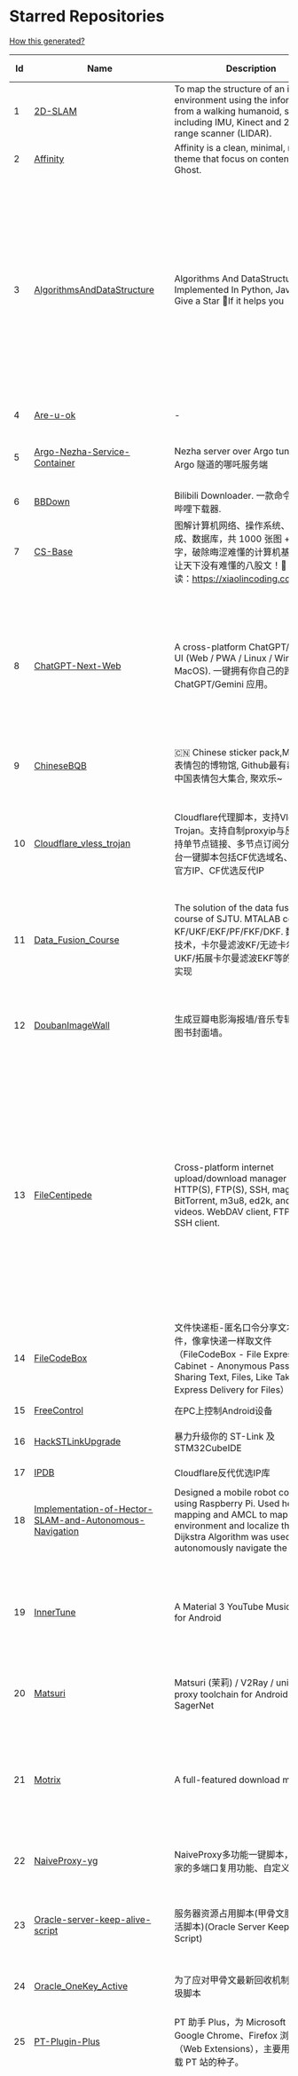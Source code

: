 # Starred Repositories  
[How this generated?](../master/USAGE.md)  
  
| Id 			| Name			| Description | Star Counts | Topics/Tags   | Last Updated 	|  
| ----------- | ----------- 	| ----------- | ----------- | ----------- 	| -----------   |  
|1|[2D-SLAM](https://github.com/Pontusun/2D-SLAM.git)|To map the structure of an indoor environment using the information from a walking humanoid, sensors including IMU, Kinect and 2D laser range scanner (LIDAR).|14||2-4-2015|  
|2|[Affinity](https://github.com/Showfom/Affinity.git)|Affinity is a clean, minimal, modern theme that focus on content for Ghost.|137|ghost, ghost-theme, ghost-themes|16-12-2019|  
|3|[AlgorithmsAndDataStructure](https://github.com/Py-Contributors/AlgorithmsAndDataStructure.git)|Algorithms And DataStructure Implemented In Python, Java & CPP, Give a Star 🌟If it helps you|937|data-structures, algorithms-and-data-structures, python-data-structures, python-algorithms, backtracking-algorithm, linkedlist, algorithm, cpp, python, algorithms, open-source, java, javascript, python3, computer-science|2-6-2024|  
|4|[Are-u-ok](https://github.com/AUK9527/Are-u-ok.git)|-|8470||13-8-2024|  
|5|[Argo-Nezha-Service-Container](https://github.com/fscarmen2/Argo-Nezha-Service-Container.git)|Nezha server over Argo tunnel 使用 Argo 隧道的哪吒服务端|608|nezha, probe, argo, cloudflared, paas, tunnel, vps|18-6-2024|  
|6|[BBDown](https://github.com/nilaoda/BBDown.git)|Bilibili Downloader. 一款命令行式哔哩哔哩下载器.|9269|downloader|14-8-2024|  
|7|[CS-Base](https://github.com/xiaolincoder/CS-Base.git)|图解计算机网络、操作系统、计算机组成、数据库，共 1000 张图 + 50 万字，破除晦涩难懂的计算机基础知识，让天下没有难懂的八股文！🚀 在线阅读：https://xiaolincoding.com  |13840|java, cpp, python, c, golang, linux, network, tcp|30-8-2024|  
|8|[ChatGPT-Next-Web](https://github.com/ChatGPTNextWeb/ChatGPT-Next-Web.git)|A cross-platform ChatGPT/Gemini UI (Web / PWA / Linux / Win / MacOS). 一键拥有你自己的跨平台 ChatGPT/Gemini 应用。|74431|chatgpt, nextjs, vercel, webui, cross-platform, tauri, tauri-app, react, desktop, gemini, fe, gemini-pro, gemini-server, gemini-ultra, ollama, groq, claude, calclaude, gpt-4o|29-8-2024|  
|9|[ChineseBQB](https://github.com/zhaoolee/ChineseBQB.git)|🇨🇳 Chinese sticker pack,More joy / 表情包的博物馆, Github最有毒的仓库, 中国表情包大集合, 聚欢乐~|12123||15-6-2024|  
|10|[Cloudflare_vless_trojan](https://github.com/yonggekkk/Cloudflare_vless_trojan.git)|Cloudflare代理脚本，支持Vless与Trojan。支持自制proxyip与反代ip，支持单节点链接、多节点订阅分享。多平台一键脚本包括CF优选域名、CF优选官方IP、CF优选反代IP|4001|cdn, vless, cloudflare-workers, v2ray, xray, ygkkk, cloudflare-pages, cloudflare, trojan, base64, clash-meta, sing-box|26-8-2024|  
|11|[Data_Fusion_Course](https://github.com/ChangjingLiu/Data_Fusion_Course.git)|The solution of the data fusion  course of SJTU. MTALAB code for KF/UKF/EKF/PF/FKF/DKF. 数据融合技术，卡尔曼滤波KF/无迹卡尔曼滤波UKF/拓展卡尔曼滤波EKF等的MATLAB实现|63|kalman-filter, kalman|9-7-2023|  
|12|[DoubanImageWall](https://github.com/icue/DoubanImageWall.git)|生成豆瓣电影海报墙/音乐专辑封面墙/图书封面墙。|201|douban, douban-movie, douban-music, douban-crawler, douban-spider, douban-book|15-8-2024|  
|13|[FileCentipede](https://github.com/filecxx/FileCentipede.git)|Cross-platform internet upload/download manager for HTTP(S), FTP(S), SSH, magnet-link, BitTorrent, m3u8, ed2k, and online videos.  WebDAV client, FTP client, SSH client.|7298|bittorrent-client, download-manager, download-videos, bt, magnet, libtorrent, http-client, ftp-client, download, video-downloader, stream-downloader, torrent, qbittorrent, transmission, webdav-client, ssh-client, m3u8, remote-download, qt|28-8-2024|  
|14|[FileCodeBox](https://github.com/vastsa/FileCodeBox.git)|文件快递柜-匿名口令分享文本，文件，像拿快递一样取文件（FileCodeBox - File Express Cabinet - Anonymous Passcode Sharing Text, Files, Like Taking Express Delivery for Files）|3779|python, anonymous, fastapi, tool, filecodebox|28-7-2024|  
|15|[FreeControl](https://github.com/pdone/FreeControl.git)|在PC上控制Android设备|1868|android, adb, scrcpy|19-7-2024|  
|16|[HackSTLinkUpgrade](https://github.com/armink/HackSTLinkUpgrade.git)|暴力升级你的 ST-Link 及 STM32CubeIDE|92|st-link, stm32, stcubeide, cubeide|4-12-2022|  
|17|[IPDB](https://github.com/ymyuuu/IPDB.git)|Cloudflare反代优选IP库|1183||30-8-2024|  
|18|[Implementation-of-Hector-SLAM-and-Autonomous-Navigation](https://github.com/Badri-R-S/Implementation-of-Hector-SLAM-and-Autonomous-Navigation.git)|Designed a mobile robot controlled using Raspberry Pi. Used hector mapping and AMCL to map the environment and localize the robot. Dijkstra Algorithm was used to autonomously navigate the robot.|2|amcl, hector-slam, ros, slam|13-11-2022|  
|19|[InnerTune](https://github.com/z-huang/InnerTune.git)|A Material 3 YouTube Music client for Android|3998|music, music-player, youtube, android, youtube-music, material-design, materialyou, innertube|30-8-2024|  
|20|[Matsuri](https://github.com/MatsuriDayo/Matsuri.git)|Matsuri (茉莉) / V2Ray / universal proxy toolchain for Android / Fork of SagerNet|2523|android, shadowsocks, v2ray, anticensorship|30-6-2023|  
|21|[Motrix](https://github.com/agalwood/Motrix.git)|A full-featured download manager.|44757|motrix, aria2, download-manager, macos, windows, linux, bittorrent, magnet, electron, bt, mac, download, torrent|7-6-2023|  
|22|[NaiveProxy-yg](https://github.com/yonggekkk/NaiveProxy-yg.git)|NaiveProxy多功能一键脚本，全网独家的多端口复用功能、自定义伪装站|299|acme, naiveproxy, warp, ygkkk|18-12-2023|  
|23|[Oracle-server-keep-alive-script](https://github.com/spiritLHLS/Oracle-server-keep-alive-script.git)|服务器资源占用脚本(甲骨文服务器保活脚本)(Oracle Server Keep Alive Script)|1602|alive, centos, debian, oracle, redhat, server, ubuntu, bash, oracle-cloud, dynamic, speedtest-cli, speedtest-go|22-10-2023|  
|24|[Oracle_OneKey_Active](https://github.com/Mrmineduce21/Oracle_OneKey_Active.git)|为了应对甲骨文最新回收机制而作的垃圾脚本|296||15-3-2023|  
|25|[PT-Plugin-Plus](https://github.com/pt-plugins/PT-Plugin-Plus.git)|PT 助手 Plus，为 Microsoft Edge、Google Chrome、Firefox 浏览器插件（Web Extensions），主要用于辅助下载 PT 站的种子。|6619|chrome-extension, firefox-addon, web-extension, edge-extension|3-8-2024|  
|26|[PathPlanning](https://github.com/zhm-real/PathPlanning.git)|Common used path planning algorithms with animations.|7794|astar, anytime-repairing-astar, learning-realtime-astar, realtime-adaptive-astar, lifelong-planning-astar, dstar, dstar-lite, anytime-dstar, rrt, rrt-star, rrt-connect, dynamic-rrt, extended-rrt, informed-rrt-star, fast-marching-trees, rrt-star-smart, batch-informed-trees, path-planning|14-12-2020|  
|27|[ROS-Autonomous-Robot](https://github.com/Abinay-Brown/ROS-Autonomous-Robot.git)|Autonomous Differential Drive Robot equipped with LIDAR AND IMU uses Hector-SLAM for mapping and ROS Navigation Stack to navigate autonomously|8||27-7-2023|  
|28|[STranslate](https://github.com/ZGGSONG/STranslate.git)|A ready-to-use, ready-to-go translation ocr tool developed by WPF/WPF 开发的一款即开即用、即用即走的翻译、OCR工具|1632|deepl, wpf, mvvm, bing, openai, ocr, paddleocr, stranslate|30-8-2024|  
|29|[Shadowrocket-ADBlock-Rules](https://github.com/h2y/Shadowrocket-ADBlock-Rules.git)|提供多款 Shadowrocket 规则，带广告过滤功能。用于 iOS 未越狱设备选择性地自动翻墙。|15579|shadowrocket, surge, gfw, shadowsocks, shadowsocksr, ssr, proxy|12-4-2021|  
|30|[SteamTools](https://github.com/BeyondDimension/SteamTools.git)|🛠「Watt Toolkit」是一个开源跨平台的多功能 Steam 工具箱。|19435|steam, csharp, dotnet, wpf, mvvm, xaml, avalonia, avaloniaui, dotnetcore, cross-platform, steamtools, linux-app, windows-app, macos-app, ios-app, android-app, crossplatform|30-8-2024|  
|31|[TVBox](https://github.com/2hacc/TVBox.git)|TVBox 网络接口，更新速度快，接口访问速度快且稳定！|4515|tvbox|29-3-2024|  
|32|[Telegraph-Image](https://github.com/cf-pages/Telegraph-Image.git)|Image Hosting solution, Flickr/imgur alternative, make it easy for users to share their images. Using Cloudflare Pages and Telegraph.|3087|cloudflare, cloudflare-pages, flickr, image, image-host, image-hosting, image-sharing, imgur, serverless, telegraph, upload-images|7-7-2024|  
|33|[Umi-OCR](https://github.com/hiroi-sora/Umi-OCR.git)|OCR software, free and offline. 开源、免费的离线OCR软件。支持截屏/批量导入图片，PDF文档识别，排除水印/页眉页脚，扫描/生成二维码。内置多国语言库。|24289|paddleocr, ocr, ocr-python, umi-ocr, qml, qt, screenshot|28-8-2024|  
|34|[UnblockNeteaseMusic](https://github.com/nondanee/UnblockNeteaseMusic.git)|Revive unavailable songs for Netease Cloud Music|17396|netease-cloud-music, unblocker, proxy-server|22-12-2020|  
|35|[VipVideo](https://github.com/iodefog/VipVideo.git)|各大网站vip视频、世界杯直播（CCTV5）免费观看 - Mac版。付费电影，VIP会员剧等，去广告播放。自用视频或者电影URL，音乐破解URL，CCTV等电视播放URL，爱奇艺、腾讯视频、芒果视频、bilibili、美剧、韩剧、日剧、音乐破解|3099||18-1-2023|  
|36|[WorkerVless2sub](https://github.com/cmliu/WorkerVless2sub.git)|这个是一个将 Cloudflare Workers - VLESS 搭配 自建优选域名 的 订阅生成器|3112||30-8-2024|  
|37|[X-TRACK](https://github.com/FASTSHIFT/X-TRACK.git)|A GPS bicycle speedometer that supports offline maps and track recording |5341|gps, gps-tracking, bicycle, speedometer, offline-maps, mcu, lvgl, mvp, gpx|21-8-2024|  
|38|[YYeTsBot](https://github.com/tgbot-collection/YYeTsBot.git)|🎬 人人影视 机器人和网站，包含人人影视全部资源以及众多网友的网盘分享|14147|yyets, telegram-bot, movies, tv-shows, bot, zimuxia|21-7-2024|  
|39|[aliyundrive-webdav](https://github.com/messense/aliyundrive-webdav.git)|阿里云盘 WebDAV 服务|9594|aliyundrive, aliyundrive-client, webdav-server, openwrt-package, luci-app|23-7-2024|  
|40|[aria2](https://github.com/aria2/aria2.git)|aria2 is a lightweight multi-protocol & multi-source, cross platform download utility operated in command-line. It supports HTTP/HTTPS, FTP, SFTP, BitTorrent and Metalink.|34952|cpp11, http, ftp, sftp, bittorrent, rpc, download, metalink|30-6-2024|  
|41|[awesome-english-ebooks](https://github.com/hehonghui/awesome-english-ebooks.git)|经济学人(含音频)、纽约客、卫报、连线、大西洋月刊等英语杂志免费下载,支持epub、mobi、pdf格式, 每周更新|20656|download, ebooks, economist, economist-ebooks, new-yorker, pdf|29-8-2024|  
|42|[awesome-toolbox-chinese](https://github.com/bestxtools/awesome-toolbox-chinese.git)|🧰 优秀工具箱集合 - 收集，推荐好用、优秀的工具箱。工具箱大全。  https://awesome-toolbox-chinese.bestxtools.com/   https://😎🧰.bestxtools.com/|982|toolbox, toolboxes, tools, awesome-list, awesome, awesome-toolbox, awesome-tools, online-tools, online-tools-websites, bestxtools|28-8-2023|  
|43|[bili2text](https://github.com/lanbinshijie/bili2text.git)|Bilibili视频转文字，一步到位，输入链接即可使用|528||18-7-2024|  
|44|[biliup](https://github.com/biliup/biliup.git)|全自动录播、直播录制、分p投稿工具，支持twitch、ytb频道搬运。|3094|bilibili, huya, douyu, douyin, bilibiliupload, youtube, twitch, downloader, download|30-8-2024|  
|45|[cashbook-web](https://github.com/dingdangdog/cashbook-web.git)|Docker部署的Web记账本。|61|cashbook, web, docker, ledger|17-8-2024|  
|46|[clash-verge-rev](https://github.com/clash-verge-rev/clash-verge-rev.git)|Continuation of Clash Verge - A Clash Meta GUI based on Tauri (Windows, MacOS, Linux)|31172|clash, clash-meta, clash-verge, linux, mac, tauri-app, windows, mihomo|23-8-2024|  
|47|[cloudflare](https://github.com/ip-scanner/cloudflare.git)|-|3667||14-2-2024|  
|48|[cloudflare_temp_email](https://github.com/dreamhunter2333/cloudflare_temp_email.git)|CloudFlare free temp domain email 免费收发 临时域名邮箱 支持附件 IMAP SMTP TelegramBot|1947|cloudflare-email, cloudflare-pages, cloudflare-workers, email, free|26-8-2024|  
|49|[dijkstras-algorithm](https://github.com/mburst/dijkstras-algorithm.git)|Implementations of Dijkstra's shortest path algorithm in different languages|524||21-2-2023|  
|50|[echarts](https://github.com/apache/echarts.git)|Apache ECharts is a powerful, interactive charting and data visualization library for browser|60039|echarts, data-visualization, charts, charting-library, visualization, apache, data-viz, canvas, svg|26-8-2024|  
|51|[extract_forward_tgbot](https://github.com/AhFeil/extract_forward_tgbot.git)|存储转发给它的消息，并能推送到网页，方便查看编辑信息，附带拼接图片、视频转 GIF 功能。 Store the messages forwarded to it, and be able to push them to the web page, for easy viewing and editing of the information.|94|python3, telegram-bot|22-6-2024|  
|52|[free](https://github.com/freefq/free.git)|翻墙、免费翻墙、免费科学上网、免费节点、免费梯子、免费ss/v2ray/trojan节点、蓝灯、谷歌商店、翻墙梯子|36693|fanqiang, v2ray, lantern, trojan, freefq, gfw, vmess, bulink, vpn, shadowsocks|6-2-2024|  
|53|[get_subscribe](https://github.com/ermaozi/get_subscribe.git)|✈️ 免费机场  / 免费VPN -> 自动获取免 clash/v2ray/trojan/sr/ssr 订阅链接，间隔12小时持续更新   科学上网   翻墙|6589|clash, v2ray, trojan, trojan-go, sr, ssr, android, vpn|30-8-2024|  
|54|[halo](https://github.com/halo-dev/halo.git)|强大易用的开源建站工具。|33028|halo, cms, halocms, content-management-system, blog, blog-engine|30-8-2024|  
|55|[hector_slam_Ceres](https://github.com/wenbowen123/hector_slam_Ceres.git)|"Localization and Perception for Control and Decision-Making of a Low-Speed Autonomous Shuttle in a Campus Pilot Deployment." SAE International Journal of Connected and Automated Vehicles 1, no. 12-01-02-0003 (2018).|23|slam, robotics, self-driving-car, ceres-solver|21-4-2019|  
|56|[hexo](https://github.com/hexojs/hexo.git)|A fast, simple & powerful blog framework, powered by Node.js.|39120|hexo, javascript, nodejs, static-site-generator, typescript|1-7-2024|  
|57|[hexo-pro](https://github.com/wuzheng228/hexo-pro.git)|-|42||29-8-2024|  
|58|[hexo.github.io](https://github.com/wuhu-pig/hexo.github.io.git)|-|1||27-8-2024|  
|59|[html5-speedtest](https://github.com/insoxin/html5-speedtest.git)|一个基于HTML5的Speedtest 开源速度测试(服务器网速)只有9kb的精简汉化|112|html5-speedtest, speedtest|20-9-2019|  
|60|[iptv-sources](https://github.com/wuhu-pig/iptv-sources.git)|自动抓取更新iptv源 Autoupdate iptv sources|1||17-12-2023|  
|61|[iptv-sources](https://github.com/HerbertHe/iptv-sources.git)|Autoupdate iptv sources|5992|iptv, iptv-channels, iptv-m3u, m3u, kodi, tvbox, diyp, docker|10-8-2024|  
|62|[jpg2gif](https://github.com/hellodk34/jpg2gif.git)|把telegram导出的jpg/jpeg/png静态表情图片转换成微信能够导入的.gif文件|80|sticker, stickers, telegram|10-4-2024|  
|63|[keyword_alert_bot](https://github.com/Hootrix/keyword_alert_bot.git)|telegram keyword alert bot ⏰|233|telegram-bot, bot, python, telegram, docker, sqlite|11-7-2024|  
|64|[lottie-converter](https://github.com/ed-asriyan/lottie-converter.git)|Converts Lottie Animations (.json / .lottie) and Telegram stickers (*.tgs) to GIF / PNG / APNG / WEBP / WEBM|794|tgs, telegram, gif, sticker, lottie, stickers, animated-stickers, gifski, webp, apng, png, tgs-to-apng, tgs-to-gif, tgs-to-png, tgs-to-webp, lottie-to-apng, lottie-to-gif, lottie-to-webp, lottie-to-webm, webm|26-5-2024|  
|65|[matlab_motion_planning](https://github.com/ai-winter/matlab_motion_planning.git)|Motion planning and Navigation of AGV/AMR：matlab implementation of Dijkstra, A*, Theta*, JPS, D*, LPA*, D* Lite, RRT, RRT*, RRT-Connect, Informed RRT*, ACO, Voronoi, PID, LQR, MPC, APF, RPP, DWA, DDPG, Bezier, B-spline, Dubins, Reeds-Shepp etc.|275|a-star, d-star, dijkstra, dynamic-window-approach, informed-rrt-star, jump-point-search, motion-planning, rrt, rrt-connect, rrt-star, ant-colony-optimization, pid-control, voronoi, theta-star, artificial-potential-field, lqr-controller, mpc-control|8-2-2024|  
|66|[mdx-editor](https://github.com/maqi1520/mdx-editor.git)|⛷ A versatile WeChat typesetting editor，also a cross-platform Markdown note-taking software ⛷ 微信排版编辑器，也是一款跨平台 Markdown 笔记软件|1012|mdx, online, markdown-editor, markdown, nextjs|18-8-2024|  
|67|[mihomo](https://github.com/MetaCubeX/mihomo.git)|A simple Python Pydantic model for Honkai: Star Rail parsed data from the Mihomo API.|14999|honkai-star-rail, mihomo, python, star-rail-api|18-5-2024|  
|68|[n8n](https://github.com/n8n-io/n8n.git)|Free and source-available fair-code licensed workflow automation tool. Easily automate tasks across different services.|44621|automation, automated, ipaas, n8n, workflow, typescript, node, self-hosted, integrations, workflow-automation, cli, development, docker, low-code, low-code-development-platform, data-flow, integration-framework, apis, low-code-platform, no-code|30-8-2024|  
|69|[nekoray](https://github.com/MatsuriDayo/nekoray.git)|Qt based cross-platform GUI proxy configuration manager (backend: sing-box)|12118|linux, proxy, qt, shadowsocks, sing-box, trojan, v2ray, vless, vmess, windows|20-7-2024|  
|70|[new-pac](https://github.com/Alvin9999/new-pac.git)|翻墙-科学上网、自由上网、免费科学上网、免费翻墙、油管youtube、fanqiang、软件、VPN、一键翻墙浏览器，vps一键搭建翻墙服务器脚本/教程，免费shadowsocks/ss/ssr/v2ray/goflyway账号/节点，翻墙梯子，电脑、手机、iOS、安卓、windows、Mac、Linux、路由器翻墙、科学上网、youtube视频下载|54025|fanqiang, free-ssr, free-ss, ssr, shadowsocks, v2ray, gfw, shadowsocksr, ss, vmess, brook, goflyway, naiveproxy, freegate, kcptun, trojan, vpn, lantern|30-8-2024|  
|71|[ott](https://github.com/jianchang512/ott.git)|Api tool for local offline text translation supporting multiple languages/支持多语言的本地离线文字翻译api|412|translate, translation, translator|30-3-2024|  
|72|[plugins](https://github.com/typecho-fans/plugins.git)|Typecho Fans插件作品目录|1742|typecho, typecho-plugin, php, javascript|11-8-2024|  
|73|[qrcp](https://github.com/claudiodangelis/qrcp.git)|:zap: Transfer files over wifi from your computer to your mobile device by scanning a QR code without leaving the terminal.|9914|utility, golang, qrcode, cli, command-line|3-2-2024|  
|74|[radishes](https://github.com/radishes-music/radishes.git)|Cross-platform copyright-free music platform（跨平台的无版权的音乐平台）. 支持 windows / macos / linux / web|1090|radishes, music, electron, vue3, typescript, id3-writer, id3-reader, music-player, unblock, vip|26-5-2024|  
|75|[robot_pose_ekf](https://github.com/ros-planning/robot_pose_ekf.git)|robot_pose_ekf package for ROS Melodic and later|278||2-3-2021|  
|76|[robot_pose_ekf](https://github.com/udacity/robot_pose_ekf.git)|The robot_pose_ekf ROS package applies sensor fusion on the robot IMU and odometry values to estimate its 3D pose.|359||8-12-2021|  
|77|[robot_pose_ekf_learning](https://github.com/WinDistance/robot_pose_ekf_learning.git)|robot_pose_ekf 注释|5||20-11-2019|  
|78|[robot_pose_ekf_study](https://github.com/qianlima8888/robot_pose_ekf_study.git)|对ros下的robot_pose_ekf包源码依照个人理解添加注释|3||17-4-2019|  
|79|[rrt-algorithms](https://github.com/motion-planning/rrt-algorithms.git)|n-dimensional RRT, RRT* (RRT-Star)|597|geometry, rrt, rrt-star, algorithm, algorithms, random, motion-planning, tree|20-5-2024|  
|80|[scoutrobot](https://github.com/abelmeadows/scoutrobot.git)|We have successfully implemented the autonomous navigation of UAV with our custom python node using LiDAR ; 2D mapping with Hector SLAM and 3D mapping using Octomap algorithms in the ROS simulation environment. We also implemented an algorithm to manage the battery life of the UAV though which the UAV can use to return home when the battery-level drops down to a certain percentage.|51||27-4-2019|  
|81|[server](https://github.com/screego/server.git)|screen sharing for developers https://screego.net/|7568|webrtc, screensharing-tool, privacy, selfhosted, docker, go|25-8-2024|  
|82|[shuyuan](https://github.com/shidahuilang/shuyuan.git)|香色闺阁+阅读3.0书源+源阅读+爱阅书香+千阅+花火阅读+读不舍手+IPTV源+IPA巨魔应用=自动更新|5255|xiangsegige, reader, shuyuan, yuedu, aiyueshuxiang, yuanyuedu, iptv, ipa, trollstore, tts|28-8-2024|  
|83|[sing-box_hysteria2_tuic_argo_reality](https://github.com/yonggekkk/sing-box_hysteria2_tuic_argo_reality.git)|sing-box精装桶一键脚本【Hysteria2、Tuic5、Vless-reality、Vmess-ws/argo】：支持alpine系统，多端口跳跃、自签/acme双证书切换、Argo固定临时双隧道（可共存）；附singbox电脑网页客户端下载|1882|argo, clash-meta, hysteria2, sing-box, v2rayn, openclash, shadowrocket, cloudflared, acme, telegram-bot, geosite, v2ray, xray, tuic, warp, alpine|26-8-2024|  
|84|[sshwifty](https://github.com/nirui/sshwifty.git)|Web SSH & Telnet (WebSSH & WebTelnet client) 🔮|2299|webssh, webssh2, webtelnet, telnet, ssh|24-8-2024|  
|85|[starred-repo-toc](https://github.com/yks0000/starred-repo-toc.git)|Generates Markdown table for all Starred Repositories by a GitHub user.|38|starred-repositories, starred|30-8-2024|  
|86|[translators](https://github.com/zotero/translators.git)|Zotero Translators|1229||29-8-2024|  
|87|[v2rayN](https://github.com/2dust/v2rayN.git)|A GUI client for Windows, support Xray core and v2fly core and others|66350|windows, proxy, socks5, shadowsocks, trojan, v2ray, v2fly, xray, vmess, vless, xtls|30-8-2024|  
|88|[vaultwarden](https://github.com/dani-garcia/vaultwarden.git)|Unofficial Bitwarden compatible server written in Rust, formerly known as bitwarden_rs|36395|vaultwarden, bitwarden, rust, docker, rocket, hacktoberfest, bitwarden-rs|27-8-2024|  
|89|[vps-inventory-monitoring](https://github.com/546669204/vps-inventory-monitoring.git)|VPS库存监控系统 --- 实时把握库存信息|324||8-7-2019|  
|90|[warp-yg](https://github.com/yonggekkk/warp-yg.git)|warp多功能一键脚本，支持warp-go与wgcf切换，无限生成warp配置文件，支持升级warp+、warp团队账户，查看VPS本地IP、netflix、chatgpt解锁状态|3582|netflix, warp, warp-go, wgcf, cloudflare, ygkkk, chatgpt, socks5-proxy, warp-cli, vpn, endpoint, replit, wireguard|8-5-2024|  
|91|[wifi-cracking](https://github.com/brannondorsey/wifi-cracking.git)|Crack WPA/WPA2 Wi-Fi Routers with Airodump-ng and Aircrack-ng/Hashcat|11313|wifi, wpa2-cracking, aircrack-ng, hashcat, hacking, tutorial, cracking, password-cracking|18-5-2018|  
|92|[x-ui-yg](https://github.com/yonggekkk/x-ui-yg.git)|x-ui精简修改版脚本，支持alpine系统，集成argo固定临时双隧道（可共存），支持部分节点聚合订阅、sing-box订阅、clash-meta订阅的配置输出|1577|acme, bbr, x-ui, xray-core, ygkkk, ipv4, ipv6, socks5, wireguard, chatgpt, warp, argo, cloudflared, clash-meta, sing-box, alpine, httpupgrade, splithttp|28-8-2024|  
|93|[xiaomusic](https://github.com/hanxi/xiaomusic.git)|使用小爱音箱播放音乐，音乐使用 yt-dlp 下载。|1088|music, xiaoai, xiaoai-speaker, xiaomi|18-8-2024|  
  

